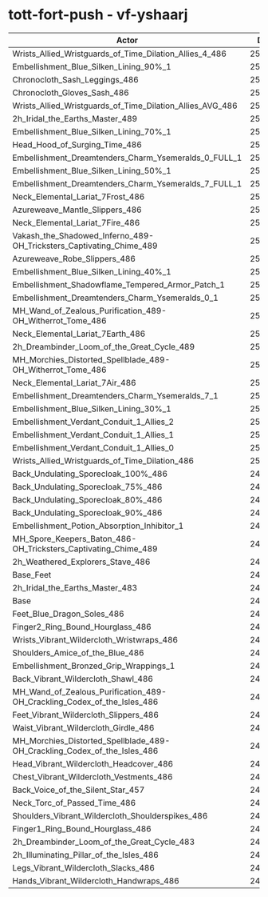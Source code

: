# tott-fort-push - vf-yshaarj
| Actor | DPS | Increase |
|---|:---:|:---:|
|Wrists_Allied_Wristguards_of_Time_Dilation_Allies_4_486|253775|1.89%|
|Embellishment_Blue_Silken_Lining_90%_1|253741|1.88%|
|Chronocloth_Sash_Leggings_486|253570|1.81%|
|Chronocloth_Gloves_Sash_486|253503|1.79%|
|Wrists_Allied_Wristguards_of_Time_Dilation_Allies_AVG_486|253028|1.59%|
|2h_Iridal_the_Earths_Master_489|252974|1.57%|
|Embellishment_Blue_Silken_Lining_70%_1|252698|1.46%|
|Head_Hood_of_Surging_Time_486|252251|1.28%|
|Embellishment_Dreamtenders_Charm_Ysemeralds_0_FULL_1|251958|1.17%|
|Embellishment_Blue_Silken_Lining_50%_1|251580|1.01%|
|Embellishment_Dreamtenders_Charm_Ysemeralds_7_FULL_1|251516|0.99%|
|Neck_Elemental_Lariat_7Frost_486|251479|0.97%|
|Azureweave_Mantle_Slippers_486|251407|0.94%|
|Neck_Elemental_Lariat_7Fire_486|251374|0.93%|
|Vakash_the_Shadowed_Inferno_489-OH_Tricksters_Captivating_Chime_489|251306|0.90%|
|Azureweave_Robe_Slippers_486|251301|0.90%|
|Embellishment_Blue_Silken_Lining_40%_1|251101|0.82%|
|Embellishment_Shadowflame_Tempered_Armor_Patch_1|251090|0.82%|
|Embellishment_Dreamtenders_Charm_Ysemeralds_0_1|251082|0.81%|
|MH_Wand_of_Zealous_Purification_489-OH_Witherrot_Tome_486|251082|0.81%|
|Neck_Elemental_Lariat_7Earth_486|250863|0.73%|
|2h_Dreambinder_Loom_of_the_Great_Cycle_489|250848|0.72%|
|MH_Morchies_Distorted_Spellblade_489-OH_Witherrot_Tome_486|250793|0.70%|
|Neck_Elemental_Lariat_7Air_486|250742|0.68%|
|Embellishment_Dreamtenders_Charm_Ysemeralds_7_1|250662|0.64%|
|Embellishment_Blue_Silken_Lining_30%_1|250611|0.62%|
|Embellishment_Verdant_Conduit_1_Allies_2|250517|0.59%|
|Embellishment_Verdant_Conduit_1_Allies_1|250469|0.57%|
|Embellishment_Verdant_Conduit_1_Allies_0|250389|0.54%|
|Wrists_Allied_Wristguards_of_Time_Dilation_486|250300|0.50%|
|Back_Undulating_Sporecloak_100%_486|249954|0.36%|
|Back_Undulating_Sporecloak_75%_486|249864|0.32%|
|Back_Undulating_Sporecloak_80%_486|249821|0.31%|
|Back_Undulating_Sporecloak_90%_486|249812|0.30%|
|Embellishment_Potion_Absorption_Inhibitor_1|249459|0.16%|
|MH_Spore_Keepers_Baton_486-OH_Tricksters_Captivating_Chime_489|249453|0.16%|
|2h_Weathered_Explorers_Stave_486|249372|0.13%|
|Base_Feet|249354|0.12%|
|2h_Iridal_the_Earths_Master_483|249285|0.09%|
|Base|249056|0.00%|
|Feet_Blue_Dragon_Soles_486|249056|0.00%|
|Finger2_Ring_Bound_Hourglass_486|248969|-0.03%|
|Wrists_Vibrant_Wildercloth_Wristwraps_486|248956|-0.04%|
|Shoulders_Amice_of_the_Blue_486|248953|-0.04%|
|Embellishment_Bronzed_Grip_Wrappings_1|248903|-0.06%|
|Back_Vibrant_Wildercloth_Shawl_486|248820|-0.09%|
|MH_Wand_of_Zealous_Purification_489-OH_Crackling_Codex_of_the_Isles_486|248697|-0.14%|
|Feet_Vibrant_Wildercloth_Slippers_486|248648|-0.16%|
|Waist_Vibrant_Wildercloth_Girdle_486|248639|-0.17%|
|MH_Morchies_Distorted_Spellblade_489-OH_Crackling_Codex_of_the_Isles_486|248553|-0.20%|
|Head_Vibrant_Wildercloth_Headcover_486|248367|-0.28%|
|Chest_Vibrant_Wildercloth_Vestments_486|248266|-0.32%|
|Back_Voice_of_the_Silent_Star_457|248232|-0.33%|
|Neck_Torc_of_Passed_Time_486|248136|-0.37%|
|Shoulders_Vibrant_Wildercloth_Shoulderspikes_486|247960|-0.44%|
|Finger1_Ring_Bound_Hourglass_486|247790|-0.51%|
|2h_Dreambinder_Loom_of_the_Great_Cycle_483|247604|-0.58%|
|2h_Illuminating_Pillar_of_the_Isles_486|247473|-0.64%|
|Legs_Vibrant_Wildercloth_Slacks_486|247220|-0.74%|
|Hands_Vibrant_Wildercloth_Handwraps_486|246815|-0.90%|
